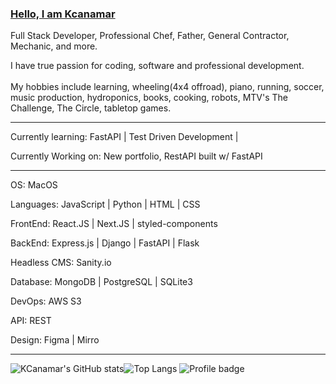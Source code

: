 ### [Hello, I am Kcanamar](https://kylecanamar-portfolio.vercel.app/)

Full Stack Developer, Professional Chef, Father, General Contractor, Mechanic, and more.

I have true passion for coding, software and professional development. <br><br>My hobbies include learning, wheeling(4x4 offroad), piano, running, soccer, music production, hydroponics, books, cooking, robots, MTV's The Challenge, The Circle, tabletop games.

---

Currently learning: FastAPI | Test Driven Development | 

Currently Working on: New portfolio, RestAPI built w/ FastAPI

---

OS: MacOS

Languages: JavaScript | Python | HTML | CSS 

FrontEnd: React.JS | Next.JS | styled-components 

BackEnd: Express.js | Django | FastAPI | Flask

Headless CMS: Sanity.io

Database: MongoDB | PostgreSQL | SQLite3

DevOps: AWS S3 

API: REST 

Design: Figma | Mirro

---


![KCanamar's GitHub stats](https://github-readme-stats.vercel.app/api?username=kcanamar&show_icons=true&theme=nord&count_private=true)![Top Langs](https://github-readme-stats.vercel.app/api/top-langs/?username=kcanamar&langs_count=10&theme=nord&layout=compact&count_private=true)
![Profile badge](https://www.codewars.com/users/kcanamar/badges/small)